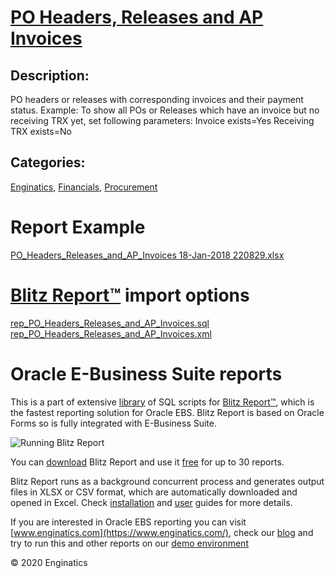 # [PO Headers, Releases and AP Invoices](https://www.enginatics.com/reports/po-headers-releases-and-ap-invoices/)
## Description: 
PO headers or releases with corresponding invoices and their payment status.
Example: To show all POs or Releases which have an invoice but no receiving TRX yet, set following parameters:
Invoice exists=Yes
Receiving TRX exists=No
## Categories: 
[Enginatics](https://www.enginatics.com/library/?pg=1&category[]=Enginatics), [Financials](https://www.enginatics.com/library/?pg=1&category[]=Financials), [Procurement](https://www.enginatics.com/library/?pg=1&category[]=Procurement)
# Report Example
[PO_Headers_Releases_and_AP_Invoices 18-Jan-2018 220829.xlsx](https://www.enginatics.com/example/po-headers-releases-and-ap-invoices/)
# [Blitz Report™](https://www.enginatics.com/blitz-report/) import options
[rep_PO_Headers_Releases_and_AP_Invoices.sql](https://www.enginatics.com/export/po-headers-releases-and-ap-invoices/)\
[rep_PO_Headers_Releases_and_AP_Invoices.xml](https://www.enginatics.com/xml/po-headers-releases-and-ap-invoices/)
# Oracle E-Business Suite reports

This is a part of extensive [library](https://www.enginatics.com/library/) of SQL scripts for [Blitz Report™](https://www.enginatics.com/blitz-report/), which is the fastest reporting solution for Oracle EBS. Blitz Report is based on Oracle Forms so is fully integrated with E-Business Suite. 

![Running Blitz Report](https://www.enginatics.com/wp-content/uploads/2018/01/Running-blitz-report.png) 

You can [download](https://www.enginatics.com/download/) Blitz Report and use it [free](https://www.enginatics.com/pricing/) for up to 30 reports. 

Blitz Report runs as a background concurrent process and generates output files in XLSX or CSV format, which are automatically downloaded and opened in Excel. Check [installation](https://www.enginatics.com/installation-guide/) and [user](https://www.enginatics.com/user-guide/) guides for more details.

If you are interested in Oracle EBS reporting you can visit [www.enginatics.com](https://www.enginatics.com/), check our [blog](https://www.enginatics.com/blog/) and try to run this and other reports on our [demo environment](http://demo.enginatics.com/)

© 2020 Enginatics